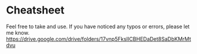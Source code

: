 # Cheatsheet

Feel free to take and use.
If you have noticed any typos or errors, please let me know.
https://drive.google.com/drive/folders/17vnp5FksIICBHEDaDet8SaDbKMrMtdvu
